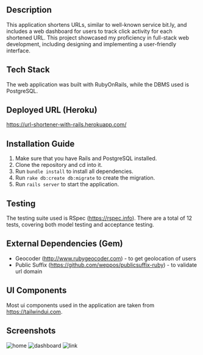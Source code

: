 ## Description
This application shortens URLs, similar to well-known service bit.ly, and includes a web dashboard for users to track click activity for each shortened URL. This project showcased my proficiency in full-stack web development, including designing and implementing a user-friendly interface.

## Tech Stack
The web application was built with RubyOnRails, while the DBMS used is PostgreSQL.
 
## Deployed URL (Heroku)
https://url-shortener-with-rails.herokuapp.com/

## Installation Guide
1. Make sure that you have Rails and PostgreSQL installed.
2. Clone the repository and cd into it.
3. Run `bundle install` to install all dependencies.
4. Run `rake db:create db:migrate` to create the migration.
5. Run `rails server` to start the application.

## Testing 
The testing suite used is RSpec (https://rspec.info). There are a total of 12 tests, covering both model testing and acceptance testing.

## External Dependencies (Gem)
- Geocoder (http://www.rubygeocoder.com) - to get geolocation of users
- Public Suffix (https://github.com/weppos/publicsuffix-ruby) - to validate url domain

## UI Components
Most ui components used in the application are taken from https://tailwindui.com.

## Screenshots
![home](https://imgur.com/pnAgjcF.png)
![dashboard](https://imgur.com/2FjiJbP.png)
![link](https://imgur.com/qcqKSzL.png)
